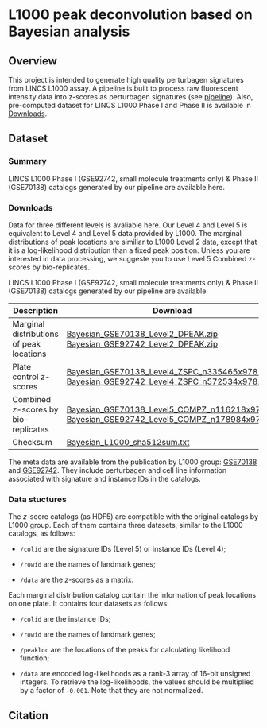 # L1000 peak deconvolution based on Bayesian analysis

## Overview
This project is intended to generate high quality perturbagen signatures from LINCS L1000 assay. A pipeline is built to process raw fluorescent intensity data into z-scores as perturbagen signatures (see [pipeline](https://github.com/njpipeorgan/L1000-bayesian/tree/master/pipeline)). Also, pre-computed dataset for LINCS L1000 Phase I and Phase II is available in [Downloads](#Downloads).
 

## Dataset
### Summary
LINCS L1000 Phase I (GSE92742, small molecule treatments only) & Phase II (GSE70138) catalogs generated by our pipeline are available here. 
### Downloads
Data for three different levels is avaliable here. Our Level 4 and Level 5 is equivalent to Level 4 and Level 5 data provided by L1000. The marginal distributions of peak locations are similiar to L1000 Level 2 data, except that it is a log-likelihood distribution than a fixed peak position.
Unless you are interested in data processing, we suggeste you to use Level 5 Combined z-scores by bio-replicates.

LINCS L1000 Phase I (GSE92742, small molecule treatments only) & Phase II (GSE70138) catalogs generated by our pipeline are available. 

| Description                               | Download                                      |
| ----------------------------------------- | --------------------------------------------- |
| Marginal distributions of peak locations  | [Bayesian_GSE70138_Level2_DPEAK.zip](http://callisto.astro.columbia.edu/files/L1000/Bayesian_GSE70138_Level2_DPEAK.zip)<br>[Bayesian_GSE92742_Level2_DPEAK.zip](http://callisto.astro.columbia.edu/files/L1000/Bayesian_GSE92742_Level2_DPEAK.zip)|
| Plate control *z*-scores                  | [Bayesian_GSE70138_Level4_ZSPC_n335465x978.h5](http://callisto.astro.columbia.edu/files/L1000/Bayesian_GSE70138_Level4_ZSPC_n335465x978.h5)<br>[Bayesian_GSE92742_Level4_ZSPC_n572534x978.h5](http://callisto.astro.columbia.edu/files/L1000/Bayesian_GSE92742_Level4_ZSPC_n572534x978.h5)|
| Combined *z*-scores by bio-replicates     | [Bayesian_GSE70138_Level5_COMPZ_n116218x978.h5](http://callisto.astro.columbia.edu/files/L1000/Bayesian_GSE70138_Level5_COMPZ_n116218x978.h5)<br>[Bayesian_GSE92742_Level5_COMPZ_n178984x978.h5](http://callisto.astro.columbia.edu/files/L1000/Bayesian_GSE92742_Level5_COMPZ_n178984x978.h5)|
| Checksum                                  | [Bayesian_L1000_sha512sum.txt](http://callisto.astro.columbia.edu/files/L1000/Bayesian_L1000_sha512sum.txt)|

The meta data are available from the publication by L1000 group: [GSE70138](https://www.ncbi.nlm.nih.gov/geo/query/acc.cgi?acc=GSE70138) and [GSE92742](https://www.ncbi.nlm.nih.gov/geo/query/acc.cgi?acc=GSE92742). They include perturbagen and cell line information associated with signature and instance IDs in the catalogs.

### Data stuctures

The *z*-score catalogs (as HDF5) are compatible with the original catalogs by L1000 group. Each of them contains three datasets, similar to the L1000 catalogs, as follows:

* `/colid` are the signature IDs (Level 5) or instance IDs (Level 4);

* `/rowid` are the names of landmark genes;

* `/data` are the *z*-scores as a matrix.

Each marginal distribution catalog contain the information of peak locations on one plate. It contains four datasets as follows:

* `/colid` are the instance IDs;

* `/rowid` are the names of landmark genes;

* `/peakloc` are the locations of the peaks for calculating likelihood function;

* `/data` are encoded log-likelihoods as a rank-3 array of 16-bit unsigned integers. To retrieve the log-likelihoods, the values should be multiplied by a factor of `-0.001`. Note that they are not normalized. 

## Citation
